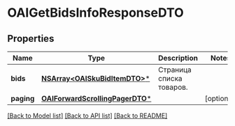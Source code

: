 # OAIGetBidsInfoResponseDTO

## Properties
Name | Type | Description | Notes
------------ | ------------- | ------------- | -------------
**bids** | [**NSArray&lt;OAISkuBidItemDTO&gt;***](OAISkuBidItemDTO.md) | Страница списка товаров. | 
**paging** | [**OAIForwardScrollingPagerDTO***](OAIForwardScrollingPagerDTO.md) |  | [optional] 

[[Back to Model list]](../README.md#documentation-for-models) [[Back to API list]](../README.md#documentation-for-api-endpoints) [[Back to README]](../README.md)


